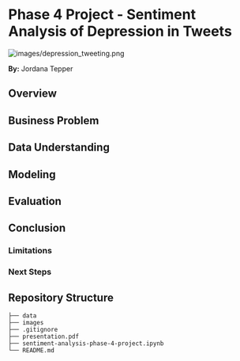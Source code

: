 # Phase 4 Project - Sentiment Analysis of Depression in Tweets
![images/depression_tweeting.png](https://github.com/jordanate/sentiment-analysis-phase-4-project/blob/main/images/depression_tweeting.png)

**By:** Jordana Tepper

## Overview

## Business Problem

## Data Understanding

## Modeling

## Evaluation

## Conclusion

### Limitations

### Next Steps

## Repository Structure
```
├── data
├── images
├── .gitignore
├── presentation.pdf
├── sentiment-analysis-phase-4-project.ipynb
└── README.md

```
